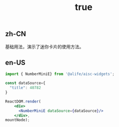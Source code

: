 ﻿---
order: 0
title:
  zh-CN: 基本
  en-US: Basic
---

## zh-CN

基础用法，演示了迷你卡片的使用方法。

## en-US


````jsx
import { NumberMiniE} from '@alife/aisc-widgets';

const dataSource={
  "title": 40782
}

ReactDOM.render(
    <div>
      <NumberMiniE dataSource={dataSource}/>
    </div>,
mountNode);
````
